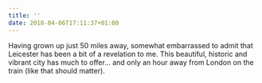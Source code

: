 ```yaml
---
title: ''
date: 2018-04-06T17:11:37+01:00
---
```

Having grown up just 50 miles away, somewhat embarrassed to admit that Leicester has been a bit of a revelation to me. This beautiful, historic and vibrant city has much to offer... and only an hour away from London on the train (like that should matter).
